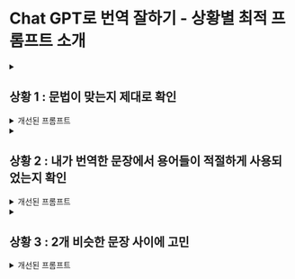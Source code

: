 # Chat GPT로 번역 잘하기 - 상황별 최적 프롬프트 소개


<details>
<summary><h2>상황 1 : 문법이 맞는지 제대로 확인</h2></summary>
원문 : 그녀는 오랜 시간 음악을 공부했습니다.<br/>
번역한 문장 : She long time studied music.  
</details>

<details>
<summary>개선된 프롬프트</summary>
- 나는 번역이 문법적으로 정확할 뿐만 아니라, 영어권 청자들에게도 자연스럽게 잘 와닿게 하고 싶음.
- 번역문의 문법을 검사하고 문법이 틀렸다면 왜 틀렸는지, 다음엔 안틀릴 수 있도록 이유를 설명해줘. 최대한 쉽게 설명해줘
- 그리고 더 자연스럽거나 매력적으로 들릴 수 있는 다른 표현을 3개 제안해줘
- 번역문은아래와 같아
    - 'She long time studied music.'
- 특히 원문의 느낌을 유지하면서 영어로 자연스럽게 들릴 수 있도록 하는 것이 중요해 . 원문은 '그녀는 오랜 시간 음악을 공부했습니다.'"여기서 정말 오랜시간 고생하면서 공부한 느낌도 강조하고 싶어
- 내가 번역한 영어 문장 어때? 이상하면 이유를 알려줘
- 특히 사용자 경험 혁신, 사용자 중심, 공공 웹앱 같은 전문 용어들의 번역이 제대로 된게 맞는지 꼭 확인해주고 이유를 알려줘
- 번역을 개선할 수 있으면, 영어적으로 자연스럽게 표현해줘
- 이 글은 정부의 보도자료이기 떄문에 문장이 간결하고 정확하고 분명해야 해
- 개선된 번역문은 3가지 옵션을 주고, 왜 그렇게 번역했는지 이유도 설명해줘
- 그리고 그 중에서 가장 좋은 옵션을 선정해줘
</details>



<details>
<summary><h2>상황 2 : 내가 번역한 문장에서 용어들이 적절하게 사용되었는지 확인</h2></summary>

원문 : 행정안전부은 2024년 사용자 중심의 공공 웹·앱 사용자 인터페이스(UI)와 사용자 경험(UX) 혁신을 위해 12억원 규모의 예산을 투입하여 본격 개선한다.  <br/>
번역한 문장 : The Ministry of Public Administration and Security will invest 1.2 billion won in budget to innovate user-based public web and app user interface (UI) and user experience (UX) in 2024 to improve it.

</details>

<details>
<summary>개선된 프롬프트</summary>
원문 : 행정안전부은 2024년 사용자 중심의 공공 웹·앱 사용자 인터페이스(UI)와 사용자 경험(UX) 혁신을 위해 12억원 규모의 예산을 투입하여 본격 개선한다.

번역 : The Ministry of Public Administration and Security will invest 1.2 billion won in budget to innovate user-centered public web and app user interface (UI) and user experience (UX) in 2024 to improve it in earnest.

- 내가 번역한 영어 문장 어때? 이상하면 이유를 알려줘
- 특히 사용자 경험 혁신, 사용자 중심, 공공 웹앱 같은 전문 용어들의 번역이 제대로 된게 맞는지 꼭 확인해주고 이유를 알려줘
- 번역을 개선할 수 있으면, 영어적으로 자연스럽게 표현해줘
- 이 글은 정부의 보도자료이기 떄문에 문장이 간결하고 정확하고 분명해야 해
- 개선된 번역문은 3가지 옵션을 주고, 왜 그렇게 번역했는지 이유도 설명해줘
- 그리고 그 중에서 가장 좋은 옵션을 선정해줘
</details>


<details>
<summary><h2>상황 3 : 2개 비슷한 문장 사이에 고민</h2></summary>

원문 : 해당 장치는 인터넷에 쉽게 접근할 수 있도록 한다.   <br/>
번역 1 : The device enables easy access to the internet.   <br/>
번역 2 : The device facilitates easy access to the internet.  
</details>

<details>
<summary>개선된 프롬프트</summary>
번역 1) The device enables easy access to the internet

번역 2) The device facilitates easy access to the internet.

- 두 번역 문장 중 어떤게 낫니?
- 원문 : 해당 장치는 인터넷에 쉽게 접근할 수 있도록 한다.
- 원문은 기술적 제품을 설명하는 글이다
- 특히 enable와 facilitate의 미묘한 차이를 구체적으로 설명해주고, 어떤 상황에서는 어떤 단어를 쓰는게 더 맞는지 추천해줘
- 두 번역문장 말고도 대안이 있으면 알려주고 이유를 설명해줘
</details>
